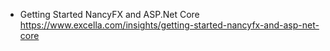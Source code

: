 - Getting Started NancyFX and ASP.Net Core
https://www.excella.com/insights/getting-started-nancyfx-and-asp-net-core
